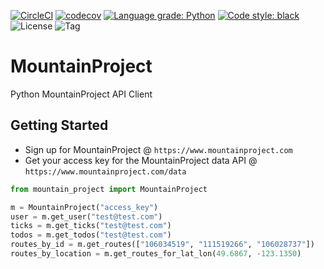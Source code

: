 [![CircleCI](https://circleci.com/gh/Ben-Hu/mountain_project.svg?style=svg)](https://circleci.com/gh/Ben-Hu/mountain_project) [![codecov](https://codecov.io/gh/Ben-Hu/mountain_project/branch/master/graph/badge.svg)](https://codecov.io/gh/Ben-Hu/mountain_project) [![Language grade: Python](https://img.shields.io/lgtm/grade/python/g/Ben-Hu/mountain_project.svg?logo=lgtm&logoWidth=18)](https://lgtm.com/projects/g/Ben-Hu/mountain_project/context:python) [![Code style: black](https://img.shields.io/badge/code%20style-black-000000.svg)](https://github.com/psf/black) ![License](https://img.shields.io/github/license/Ben-Hu/mountain_project) ![Tag](https://img.shields.io/github/v/tag/Ben-Hu/mountain_project)

# MountainProject
Python MountainProject API Client

## Getting Started
- Sign up for MountainProject @ `https://www.mountainproject.com`
- Get your access key for the MountainProject data API @ `https://www.mountainproject.com/data`

```python
from mountain_project import MountainProject

m = MountainProject("access_key")
user = m.get_user("test@test.com")
ticks = m.get_ticks("test@test.com")
todos = m.get_todos("test@test.com")
routes_by_id = m.get_routes(["106034519", "111519266", "106028737"])
routes_by_location = m.get_routes_for_lat_lon(49.6867, -123.1350)
```